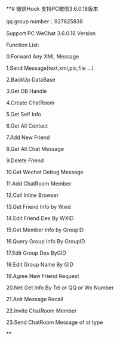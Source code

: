 **# 
微信Hook
支持PC微信3.6.0.18版本

qq group number：927825838


Support PC WeChat 3.6.0.18 Version

Function List:

0.Forward Any XML Message

1.Send Message(text,xml,pic,file ...)  

2.BackUp DataBase

3.Get DB Handle

4.Create ChatRoom

5.Get Self Info

6.Get All Contact

7.Add New Friend

8.Get All Chat Message

9.Delete Friend

10.Get Wechat Debug Message

11.Add ChatRoom Member

12.Call Inline Browser

13.Get Friend Info by Wxid

14.Edit Friend Des By WXID

15.Get Member Info by GroupID

16.Query Group Info By GroupID

17.Edit Group Des ByGID

18.Edit Group Name By GID

19.Agree New Friend Request

20.Net Get Info By Tel or QQ or Wx Number

21.Anit Message Recall

22.Invite ChatRoom Member

23.Send ChatRoom Message of at type



**
